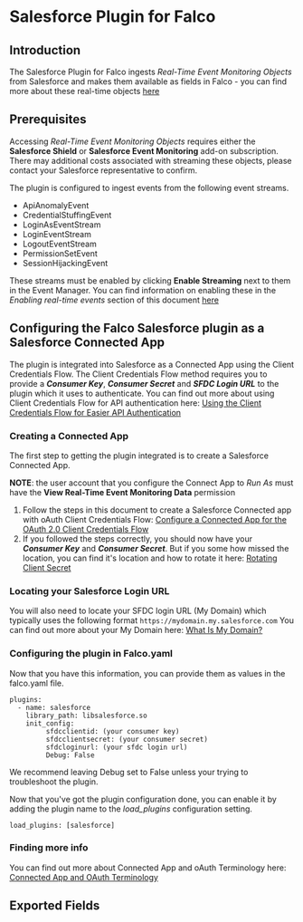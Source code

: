 # Salesforce Plugin for Falco

## Introduction
The Salesforce Plugin for Falco ingests *Real-Time Event Monitoring Objects* from Salesforce and makes them available as fields in Falco - you can find more about these real-time objects [here](https://developer.salesforce.com/docs/atlas.en-us.platform_events.meta/platform_events/platform_events_objects_monitoring.htm)


## Prerequisites
Accessing *Real-Time Event Monitoring Objects* requires either the **Salesforce Shield** or **Salesforce Event Monitoring** add-on subscription. There may additional costs associated with streaming these objects, please contact your Salesforce representative to confirm.

The plugin is configured to ingest events from the following event streams.
- ApiAnomalyEvent
- CredentialStuffingEvent
- LoginAsEventStream
- LoginEventStream
- LogoutEventStream
- PermissionSetEvent
- SessionHijackingEvent
  
These streams must be enabled by clicking **Enable Streaming** next to them in the Event Manager. You can find information on enabling these in the *Enabling real-time events* section of this document
[here](https://developer.salesforce.com/blogs/2020/05/introduction-to-real-time-event-monitoring)

## Configuring the Falco Salesforce plugin as a Salesforce Connected App
The plugin is integrated into Salesforce as a Connected App using the Client Credentials Flow. The Client Credentials Flow method requires you to provide a ***Consumer Key***, ***Consumer Secret*** and ***SFDC Login URL*** to the plugin which it uses to authenticate.  You can find out more about using Client Credentials Flow for API authentication here: [Using the Client Credentials Flow for Easier API Authentication](https://developer.salesforce.com/blogs/2023/03/using-the-client-credentials-flow-for-easier-api-authentication)

### Creating a Connected App
The first step to getting the plugin integrated is to create a Salesforce Connected App. 

**NOTE**: the user account that you configure the Connect App to *Run As* must have the **View Real-Time Event Monitoring Data** permission

1. Follow the steps in this document to create a Salesforce Connected app with oAuth Client Credentials Flow:
[Configure a Connected App for the OAuth 2.0 Client Credentials Flow](https://help.salesforce.com/s/articleView?id=sf.ev_relay_create_connected_app.htm&type=5)
2. If you followed the steps correctly, you should now have your ***Consumer Key*** and ***Consumer Secret***. But if you some how missed the location, you can find it's location and how to rotate it here:
[Rotating Client Secret](https://help.salesforce.com/s/articleView?id=sf.connected_app_rotate_consumer_details.htm&language=en_US&type=5)

### Locating your Salesforce Login URL
You will also need to locate your SFDC login URL (My Domain) which typically uses the following format ```https://mydomain.my.salesforce.com```
You can find out more about your My Domain here: [What Is My Domain?](https://help.salesforce.com/s/articleView?id=sf.faq_domain_name_what.htm&type=5)

### Configuring the plugin in Falco.yaml
Now that you have this information, you can provide them as values in the falco.yaml file.  
```
plugins:
  - name: salesforce
    library_path: libsalesforce.so
    init_config:
         sfdcclientid: (your consumer key)
         sfdcclientsecret: (your consumer secret)
         sfdcloginurl: (your sfdc login url)
         Debug: False
```
We recommend leaving Debug set to False unless your trying to troubleshoot the plugin.

Now that you've got the plugin configuration done, you can enable it by adding the plugin name to the *load_plugins* configuration setting.
```
load_plugins: [salesforce]
```

### Finding more info
You can find out more about Connected App and oAuth Terminology here: [Connected App and OAuth Terminology](https://help.salesforce.com/s/articleView?id=sf.remoteaccess_terminology.htm&type=5)

## Exported Fields
